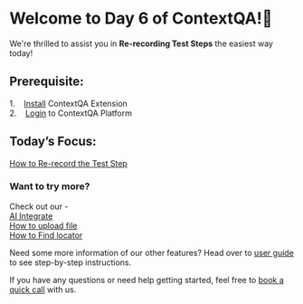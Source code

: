 

# Welcome to Day 6 of ContextQA!🎉

We're thrilled to assist you in **Re-recording Test Steps** the easiest way today!




## **Prerequisite:**  
1.    [Install](https://app.storylane.io/share/tvpsrlszceva) ContextQA Extension  
2.    [Login](https://app.storylane.io/share/1u6fb5iexqaz) to ContextQA Platform   


## **Today’s Focus:**  
[How to Re-record the Test Step](https://app.storylane.io/share/rnkalxu3o2zs)  




### Want to try more?  

Check out our -   
[AI Integrate](https://app.storylane.io/share/t1exguceqxmx)  
[How to upload file](https://app.storylane.io/share/7obot8grl5ws)  
[How to Find locator](https://app.storylane.io/share/peb8tde9soqz) 



Need some more information of our other features? Head over to [user guide](./../01-Index/Index.md) to see step-by-step instructions.  

If you have any questions or need help getting started, feel free to [book a quick call](https://meetings.hubspot.com/deep-barot?utm_medium=email&_hsmi=299989918&_hsenc=p2ANqtz-93_Gh2Kh0HPIA1_YAuC4aN3P8CDhDP8g1RC5aE0y56Scvu-HpB0xk1UIlkNpq34VYk9WGauryok8y75Y3Oq7ToSYBpIN0-4Pv-2T_dWFs_gK2cusE&utm_content=299989918&utm_source=hs_email) with us.